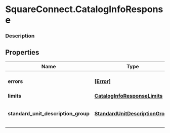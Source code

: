 # SquareConnect.CatalogInfoResponse

### Description



## Properties
Name | Type | Description | Notes
------------ | ------------- | ------------- | -------------
**errors** | [**[Error]**](Error.md) | The set of [Error](#type-error)s encountered. | [optional] 
**limits** | [**CatalogInfoResponseLimits**](CatalogInfoResponseLimits.md) |  | [optional] 
**standard_unit_description_group** | [**StandardUnitDescriptionGroup**](StandardUnitDescriptionGroup.md) | Names and abbreviations for standard units. | [optional] 


